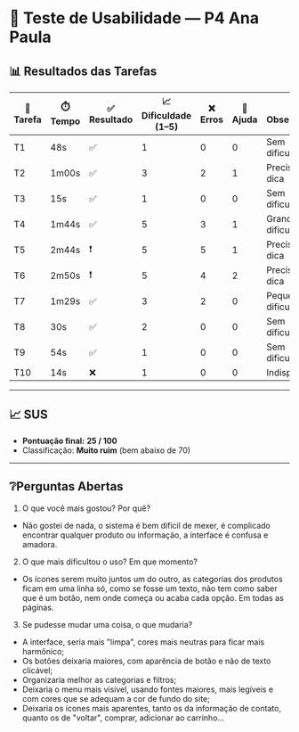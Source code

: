 # 👤 Teste de Usabilidade — P4 Ana Paula

## 📊 Resultados das Tarefas
| 📝 Tarefa | ⏱️ Tempo | ✅ Resultado | 📈 Dificuldade (1–5) | ❌ Erros | 🙋 Ajuda | 🔎 Observações |
|-----------|----------|--------------|----------------------|----------|----------|----------------|
| T1  | 48s   | ✅ | 1 | 0 | 0 | Sem dificuldades |
| T2  | 1m00s | ✅ | 3 | 2 | 1 | Precisou de dica |
| T3  | 15s   | ✅ | 1 | 0 | 0 | Sem dificuldades |
| T4  | 1m44s | ✅ | 5 | 3 | 1 | Grande dificuldade |
| T5  | 2m44s | ❗ | 5 | 5 | 1 | Precisou de dica |
| T6  | 2m50s | ❗ | 5 | 4 | 2 | Precisou de dica |
| T7  | 1m29s | ✅ | 3 | 2 | 0 | Pequena dificuldade |
| T8  | 30s   | ✅ | 2 | 0 | 0 | Sem dificuldades |
| T9  | 54s   | ✅ | 1 | 0 | 0 | Sem dificuldades |
| T10 | 14s   | ❌ | 1 | 0 | 0 | Indisponível |

---

## 📈 SUS
- **Pontuação final:** **25 / 100**  
- Classificação: **Muito ruim** (bem abaixo de 70)

---

## ❔Perguntas Abertas
1. O que você mais gostou? Por quê?
- Não gostei de nada, o sistema é bem difícil de mexer, é complicado encontrar qualquer produto ou informação, a interface é confusa e amadora. 
2. O que mais dificultou o uso? Em que momento?
- Os ícones serem muito juntos um do outro, as categorias dos produtos ficam em uma linha só, como se fosse um texto, não tem como saber que é um botão, nem onde começa ou acaba cada opção. Em todas as páginas.
3. Se pudesse mudar uma coisa, o que mudaria?
- A interface, seria mais "limpa", cores mais neutras para ficar mais harmônico;
- Os botões deixaria maiores, com aparência de botão e não de texto clicável;
- Organizaria melhor as categorias e filtros;
- Deixaria o menu mais visível, usando fontes maiores, mais legíveis e com cores que se adequam a cor de fundo do site;
- Deixaria os ícones mais aparentes, tanto os da informação de contato, quanto os de "voltar", comprar, adicionar ao carrinho...
